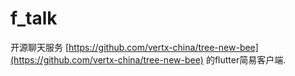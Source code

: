 # f_talk

开源聊天服务 [https://github.com/vertx-china/tree-new-bee](https://github.com/vertx-china/tree-new-bee) 的flutter简易客户端.

